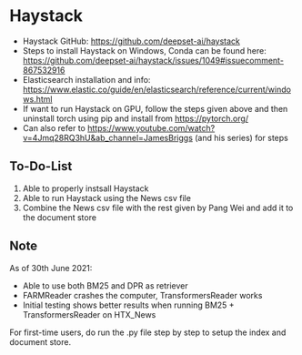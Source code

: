 # Haystack 

- Haystack GitHub: https://github.com/deepset-ai/haystack
- Steps to install Haystack on Windows, Conda can be found here: https://github.com/deepset-ai/haystack/issues/1049#issuecomment-867532916
- Elasticsearch installation and info: https://www.elastic.co/guide/en/elasticsearch/reference/current/windows.html
- If want to run Haystack on GPU, follow the steps given above and then uninstall torch using pip and install from https://pytorch.org/
- Can also refer to https://www.youtube.com/watch?v=4Jmq28RQ3hU&ab_channel=JamesBriggs (and his series) for steps


## To-Do-List
1) Able to properly instsall Haystack
2) Able to run Haystack using the News csv file
3) Combine the News csv file with the rest given by Pang Wei and add it to the document store

## Note
As of 30th June 2021:
- Able to use both BM25 and DPR as retriever
- FARMReader crashes the computer, TransformersReader works
- Initial testing shows better results when running BM25 + TransformersReader on HTX_News

For first-time users, do run the .py file step by step to setup the index and document store.